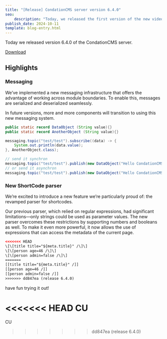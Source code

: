 ```yaml
---
title: "[Release] CondationCMS server version 6.4.0"
seo:
    description: "Today, we released the first version of the new video module to integrate videos from youtube and vimeo."
publish_date: 2024-10-11
template: blog-entry.html
---
```


Today we released version 6.4.0 of the CondationCMS server.

[Download](https://github.com/CondationCMS/cms-server/releases/tag/v6.4.0)

## Highlights

### Messaging

We’ve implemented a new messaging infrastructure that offers the advantage of working across module boundaries. To enable this, messages are serialized and deserialized seamlessly.

In future versions, more and more components will transition to using this new messaging system.

```java
public static record DataObject (String value){}
public static record AnotherObject (String value){}

messaging.topic("test/test").subscribe((data) -> {
    System.out.println(data.value);
}, AnotherObject.class);

// send it synchron
messaging.topic("test/test").publish(new DataObject("Hello CondationCMS!"), Topic.Mode.SYNC);
// or send it asynchron
messaging.topic("test/test").publish(new DataObject("Hello CondationCMS!"));
```

### New ShortCode parser

We’re excited to introduce a new feature we’re particularly proud of: the revamped parser for shortcodes.

Our previous parser, which relied on regular expressions, had significant limitations—only strings could be used as parameter values. The new parser overcomes these restrictions by supporting numbers and booleans as well. To make it even more powerful, it now allows the use of expressions that can access the metadata of the current page.

```html
<<<<<<< HEAD
\[\[title title="${meta.title}" /\]\]
\[\[person age=46 /\]\]
\[\[person admin=false /\]\]
=======
[[title title="${meta.title}" /]]
[[person age=46 /]]
[[person admin=false /]]
>>>>>>> dd847ea (release 6.4.0)
```


have fun trying it out!

<<<<<<< HEAD
CU
=======
CU
>>>>>>> dd847ea (release 6.4.0)
